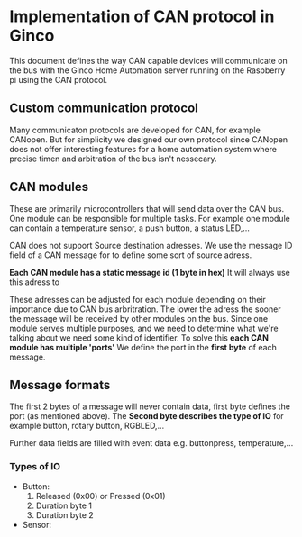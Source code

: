 # Implementation of CAN protocol in Ginco

This document defines the way CAN capable devices will communicate on the bus with the Ginco Home Automation server running on the Raspberry pi using the CAN protocol.

## Custom communication protocol

Many communicaton protocols are developed for CAN, for example CANopen. But for simplicity we designed our own protocol since CANopen does not offer interesting features for a home automation system where precise timen and arbitration of the bus isn't nessecary.


## CAN modules
These are primarily microcontrollers that will send data over the CAN bus. One module can be responsible for multiple tasks. For example one module can contain a temperature sensor, a push button, a status LED,...

CAN does not support Source destination adresses. We use the message ID field of a CAN message for to define some sort of source adress.

**Each CAN module has a static message id (1 byte in hex)** It will always use this adress to  

These adresses can be adjusted for each module depending on their importance due to CAN bus arbritration. The lower the adress the sooner the message will be received by other modules on the bus.
Since one module serves multiple purposes, and we need to determine what we're talking about we need some kind of identifier. To solve this **each CAN module has multiple 'ports'** We define the port in the **first byte** of each message.

## Message formats
The first 2 bytes of a message will never contain data, first byte defines the port (as mentioned above). The **Second byte describes the type of IO** for example button, rotary button, RGBLED,...

Further data fields are filled with event data e.g. buttonpress, temperature,...

### Types of IO
* Button:
  1. Released (0x00) or Pressed (0x01)
  1. Duration byte 1
  1. Duration byte 2
* Sensor:
 